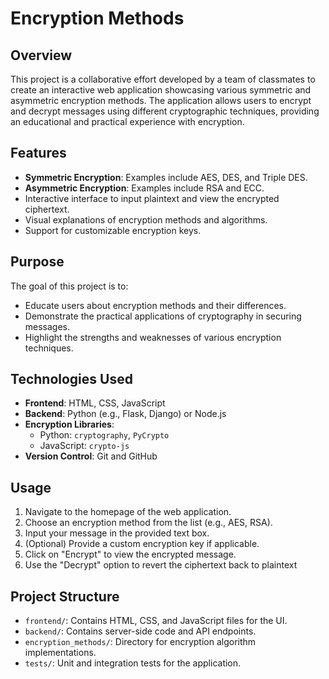 # Encryption Methods 

## Overview
This project is a collaborative effort developed by a team of classmates to create an interactive web application showcasing various symmetric and asymmetric encryption methods. The application allows users to encrypt and decrypt messages using different cryptographic techniques, providing an educational and practical experience with encryption.

## Features
- **Symmetric Encryption**: Examples include AES, DES, and Triple DES.
- **Asymmetric Encryption**: Examples include RSA and ECC.
- Interactive interface to input plaintext and view the encrypted ciphertext.
- Visual explanations of encryption methods and algorithms.
- Support for customizable encryption keys.

## Purpose
The goal of this project is to:
- Educate users about encryption methods and their differences.
- Demonstrate the practical applications of cryptography in securing messages.
- Highlight the strengths and weaknesses of various encryption techniques.

## Technologies Used
- **Frontend**: HTML, CSS, JavaScript
- **Backend**: Python (e.g., Flask, Django) or Node.js
- **Encryption Libraries**: 
  - Python: `cryptography`, `PyCrypto`
  - JavaScript: `crypto-js`
- **Version Control**: Git and GitHub

## Usage
1. Navigate to the homepage of the web application.
2. Choose an encryption method from the list (e.g., AES, RSA).
3. Input your message in the provided text box.
4. (Optional) Provide a custom encryption key if applicable.
5. Click on "Encrypt" to view the encrypted message.
6. Use the "Decrypt" option to revert the ciphertext back to plaintext

## Project Structure
- `frontend/`: Contains HTML, CSS, and JavaScript files for the UI.
- `backend/`: Contains server-side code and API endpoints.
- `encryption_methods/`: Directory for encryption algorithm implementations.
- `tests/`: Unit and integration tests for the application.


